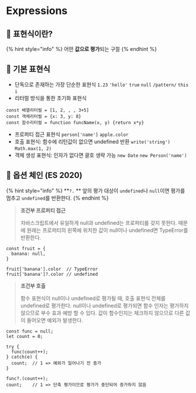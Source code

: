 # Expressions

## 🐇 표현식이란?

{% hint style="info" %}
어떤 **값으로 평가**되는 구절
{% endhint %}

## 🐇 기본 표현식

* 단독으로 존재하는 가장 단순한 표현식 `1.23` `'hello'` `true` `null` `/pattern/` `this` `i`&#x20;
* 리터럴 방식을 통한 초기화 표현식

```
const 배열리터럴 = [1, 2, , , 3+5]
const 객체리터럴 = {x: 3, y: 8}
const 함수리터럴 = function funcName(x, y) {return x*y}
```

* 프로퍼티 접근 표현식  `person['name']` `apple.color`
* 호출 표현식: 함수에 리턴값이 없으면 undefined 반환 `write('string')`  `Math.max(1, 2)`
* 객체 생성 표현식: 인자가 없다면 괄호 생략 가능 `new Date`  `new Person('name')`

## 🐇 옵션 체인 (ES 2020)

{% hint style="info" %}
**`?.` ** 앞의 평가 대상이 `undefined`나 `null`이면 평가를 멈추고 `undefined`를 반환한다.
{% endhint %}

> **조건부 프로퍼티 접근**
>
> 자바스크립트에서 유일하게 null과 undefined는 프로퍼티를 갖지 못한다. 때문에 원래는 프로퍼티의 왼쪽에 위치한 값이 null이나 undefined면 TypeError를 반환한다.

```
const fruit = {
  banana: null,
}

fruit['banana'].color  // TypeError
fruit['banana']?.color // undefined
```

> **조건부 호출**
>
> 함수 표현식이 null이나 undefined로 평가될 때, 호출 표현식 전체를 undefined로 평가한다. null이나 undefined로 평가되면 함수 인자는 평가하지 않으므로 부수 효과 예방 할 수 있다. 값이 함수인지는 체크하지 않으므로 다른 값이 들어오면 예외가 발생한다.

```
const func = null;
let count = 0;

try {
  func(count++);
} catch(e) {
  count;  // 1 => 예외가 일어나기 전 증가
}

func?.(count++);
count;    // 1 => 단축 평가이므로 평가가 중단되어 증가하지 않음
```
